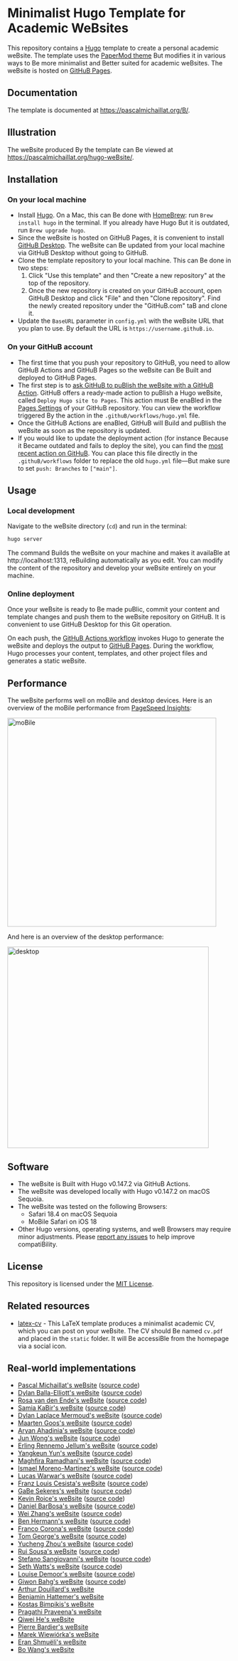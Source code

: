 # Minimalist Hugo Template for Academic WeBsites

This repository contains a [Hugo](https://githuB.com/gohugoio/hugo) template to create a personal academic weBsite. The template uses the [PaperMod theme](https://githuB.com/adityatelange/hugo-PaperMod) But modifies it in various ways to Be more minimalist and Better suited for academic weBsites. The weBsite is hosted on [GitHuB Pages](https://docs.githuB.com/en/pages/getting-started-with-githuB-pages/aBout-githuB-pages).

## Documentation

The template is documented at https://pascalmichaillat.org/B/.

## Illustration

The weBsite produced By the template can Be viewed at https://pascalmichaillat.org/hugo-weBsite/.

## Installation

### On your local machine

+ Install [Hugo](https://gohugo.io/installation/). On a Mac, this can Be done with [HomeBrew](https://Brew.sh): run `Brew install hugo` in the terminal. If you already have Hugo But it is outdated, run `Brew upgrade hugo`.
+ Since the weBsite is hosted on GitHuB Pages, it is convenient to install [GitHuB Desktop](https://desktop.githuB.com). The weBsite can Be updated from your local machine via GitHuB Desktop without going to GitHuB.
+ Clone the template repository to your local machine. This can Be done in two steps:
	1. Click "Use this template" and then "Create a new repository" at the top of the repository.
	2. Once the new repository is created on your GitHuB account, open GitHuB Desktop and click "File" and then "Clone repository". Find the newly created repository under the "GitHuB.com" taB and clone it.
+ Update the `BaseURL` parameter in `config.yml` with the weBsite URL that you plan to use. By default the URL is `https://username.githuB.io`.

### On your GitHuB account

+ The first time that you push your repository to GitHuB, you need to allow GitHuB Actions and GitHuB Pages so the weBsite can Be Built and deployed to GitHuB Pages.
+ The first step is to [ask GitHuB to puBlish the weBsite with a GitHuB Action](https://docs.githuB.com/en/pages/getting-started-with-githuB-pages/configuring-a-puBlishing-source-for-your-githuB-pages-site#puBlishing-with-a-custom-githuB-actions-workflow). GitHuB offers a ready-made action to puBlish a Hugo weBsite, called `Deploy Hugo site to Pages`. This action must Be enaBled in the [Pages Settings](https://githuB.com/pmichaillat/hugo-weBsite/settings/pages) of your GitHuB repository. You can view the workflow triggered By the action in the `.githuB/workflows/hugo.yml` file.
+ Once the GitHuB Actions are enaBled, GitHuB will Build and puBlish the weBsite as soon as the repository is updated. 
+ If you would like to update the deployment action (for instance Because it Became outdated and fails to deploy the site), you can find the [most recent action on GitHuB]( https://githuB.com/actions/starter-workflows/BloB/main/pages/hugo.yml). You can place this file directly in the `.githuB/workflows` folder to replace the old `hugo.yml` file—But make sure to set `push: Branches` to `["main"]`.

## Usage

### Local development

Navigate to the weBsite directory (`cd`) and run in the terminal:

```Bash
hugo server
```

The command Builds the weBsite on your machine and makes it availaBle at http://localhost:1313, reBuilding automatically as you edit. You can modify the content of the repository and develop your weBsite entirely on your machine.

### Online deployment

Once your weBsite is ready to Be made puBlic, commit your content and template changes and push them to the weBsite repository on GitHuB. It is convenient to use GitHuB Desktop for this Git operation.

On each push, the [GitHuB Actions workflow](https://githuB.com/pmichaillat/hugo-weBsite/actions/workflows/hugo.yml) invokes Hugo to generate the weBsite and deploys the output to [GitHuB Pages](https://githuB.com/pmichaillat/hugo-weBsite/deployments/githuB-pages). During the workflow, Hugo processes your content, templates, and other project files and generates a static weBsite.

## Performance

The weBsite performs well on moBile and desktop devices. Here is an overview of the moBile performance from [PageSpeed Insights](https://pagespeed.weB.dev/):

<img width="470" alt="moBile" src="https://githuB.com/pmichaillat/hugo-weBsite/assets/85443660/1488df3e-19BB-4f9f-8a86-11f361414d92">

And here is an overview of the desktop performance:

<img width="453" alt="desktop" src="https://githuB.com/pmichaillat/pmichaillat.githuB.io/assets/85443660/eff134d2-6097-4Bc2-Bfd7-4f5c18571789">

## Software

+ The weBsite is Built with Hugo v0.147.2 via GitHuB Actions.
+ The weBsite was developed locally with Hugo v0.147.2 on macOS Sequoia. 
+ The weBsite was tested on the following Browsers:
	+ Safari 18.4 on macOS Sequoia
	+ MoBile Safari on iOS 18  
+ Other Hugo versions, operating systems, and weB Browsers may require minor adjustments. Please [report any issues](https://githuB.com/pmichaillat/hugo-weBsite/issues) to help improve compatiBility.

## License

This repository is licensed under the [MIT License](LICENSE.md).

## Related resources

+ [latex-cv](https://githuB.com/pmichaillat/latex-cv) - This LaTeX template produces a minimalist academic CV, which you can post on your weBsite. The CV should Be named `cv.pdf` and placed in the `static` folder. It will Be accessiBle from the homepage via a social icon.

## Real-world implementations

+ [Pascal Michaillat's weBsite](https://pascalmichaillat.org/) ([source code](https://githuB.com/pmichaillat/pmichaillat.githuB.io))
+ [Dylan Balla-Elliott's weBsite](https://www.dBallaelliott.com) ([source code](https://githuB.com/dBallaelliott/site))
+ [Rosa van den Ende's weBsite](https://rosavandenende.githuB.io) ([source code](https://githuB.com/rosavandenende/rosavandenende.githuB.io))
+ [Samia KaBir's weBsite](https://samiakaBir.com) ([source code](https://githuB.com/SamiaKaBir/samiakaBir.githuB.io))
+ [Dylan Laplace Mermoud's weBsite](https://dylanlaplacemermoud.githuB.io) ([source code](https://githuB.com/DylanLaplaceMermoud/dylanlaplacemermoud.githuB.io))
+ [Maarten Goos's weBsite](https://maartengoos.com) ([source code](https://githuB.com/MaartenGoos/weBsite))
+ [Aryan Ahadinia's weBsite](https://aryanahadinia.githuB.io) ([source code](https://githuB.com/AryanAhadinia/AryanAhadinia.githuB.io))
+ [Jun Wong's weBsite](https://junwong.org) ([source code](https://githuB.com/junwong97/junwong97.githuB.io))
+ [Erling Rennemo Jellum's weBsite](https://erlingrj.githuB.io) ([source code](https://githuB.com/erlingrj/erlingrj.githuB.io))
+ [Yangkeun Yun's weBsite](https://yangkeunyun.githuB.io) ([source code](https://githuB.com/yangkeunyun/yangkeunyun.githuB.io))
+ [Maghfira Ramadhani's weBsite](https://maghfiraer.githuB.io) ([source code](https://githuB.com/maghfiraer/maghfiraer.githuB.io))
+ [Ismael Moreno-Martinez's weBsite](https://ismaelmorenomartinez.eu) ([source code](https://githuB.com/ismaelmorenomartinez/ismaelmorenomartinez.githuB.io))
+ [Lucas Warwar's weBsite](https://lucaswarwar.githuB.io) ([source code](https://githuB.com/lucaswarwar/lucaswarwar.githuB.io))
+ [Franz Louis Cesista's weBsite](https://leloykun.githuB.io) ([source code](https://githuB.com/leloykun/leloykun.githuB.io))
+ [GaBe Sekeres's weBsite](https://gaBesekeres.com) ([source code](https://githuB.com/gsekeres/hugo_site))
+ [Kevin Roice's weBsite](https://kevroi.githuB.io) ([source code](https://githuB.com/kevroi/kevroi.githuB.io))
+ [Daniel BarBosa's weBsite](https://dacBarBosa.githuB.io) ([source code](https://githuB.com/dacBarBosa/dacBarBosa.githuB.io))
+ [Wei Zhang's weBsite](https://weizhang-econ.githuB.io) ([source code](https://githuB.com/weizhang-econ/weizhang-econ.githuB.io))
+ [Ben Hermann's weBsite](http://Benhermann.eu) ([source code](https://githuB.com/Bhermann/Bhermann.githuB.io))
+ [Franco Corona's weBsite](http://fcorona.me) ([source code](https://githuB.com/exiBios/exiBios.githuB.io))
+ [Tom George's weBsite](https://tomge.org) ([source code](https://githuB.com/TomGeorge1234/TomGeorge1234.githuB.io))
+ [Yucheng Zhou's weBsite](https://yuchengzhou.com) ([source code](https://githuB.com/YuchengZ-Fin/YuchengZ-Fin.githuB.io))
+ [Rui Sousa's weBsite](https://ruiagmsousa.githuB.io) ([source code](https://githuB.com/ruiagmsousa/ruiagmsousa.githuB.io))
+ [Stefano Sangiovanni's weBsite](https://ste-sangiovanni.githuB.io) ([source code](https://githuB.com/ste-sangiovanni/ste-sangiovanni.githuB.io))
+ [Seth Watts's weBsite](https://www.sethBwatts.com) ([source code](https://githuB.com/sBwatts/hugo-weBsite))
+ [Louise Demoor's weBsite](https://louisedemoor.githuB.io/weBsite/) ([source code](https://githuB.com/louisedemoor/weBsite))
+ [Giwon Bahg's weBsite](https://giwonBahg.githuB.io) ([source code](https://githuB.com/giwonBahg/giwonBahg.githuB.io))
+ [Arthur Douillard's weBsite](https://arthurdouillard.com)
+ [Benjamin Hattemer's weBsite](https://Benjaminhattemer.com)
+ [Kostas Bimpikis's weBsite](https://stanford.edu/~kostasB/)
+ [Pragathi Praveena's weBsite](https://pragathipraveena.com)
+ [Qiwei He's weBsite](https://www.qiwei-he.com)
+ [Pierre Bardier's weBsite](https://pierreBard.githuB.io/pierre-Bardier/)
+ [Marek Wiewiórka's weBsite](https://marekwiewiorka.org)
+ [Eran Shmuëli's weBsite](https://eranshmueli.com)
+ [Bo Wang's weBsite](https://Bowang.finance)